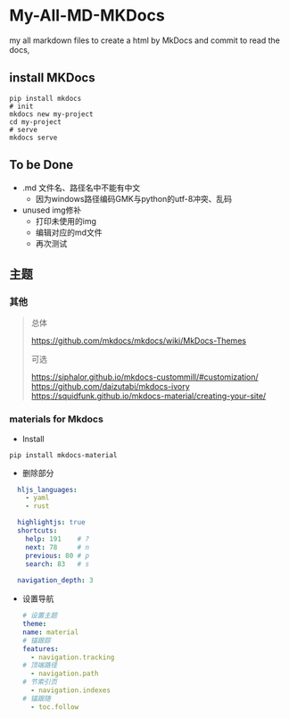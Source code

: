 # My-All-MD-MKDocs

my all markdown files to create 
a html by MkDocs and commit to read the docs, 

##  install MKDocs

``` shell
pip install mkdocs
# init
mkdocs new my-project
cd my-project
# serve
mkdocs serve
```
## To be Done
- .md 文件名、路径名中不能有中文
  - 因为windows路径编码GMK与python的utf-8冲突、乱码
- unused img修补
  - 打印未使用的img
  - 编辑对应的md文件
  - 再次测试

## 主题

### 其他

> 总体
> 
> https://github.com/mkdocs/mkdocs/wiki/MkDocs-Themes
> 
> 可选
> 
> https://siphalor.github.io/mkdocs-custommill/#customization/
> https://github.com/daizutabi/mkdocs-ivory
> https://squidfunk.github.io/mkdocs-material/creating-your-site/
> 
>

### materials for Mkdocs

- Install

```shell
pip install mkdocs-material
```

- 删除部分
```yaml
  hljs_languages:
    - yaml
    - rust

  highlightjs: true
  shortcuts:
    help: 191    # ?
    next: 78     # n
    previous: 80 # p
    search: 83   # s
  
  navigation_depth: 3
```


- 设置导航
  ```yaml
  # 设置主题
  theme:
  name: material
  # 锚跟踪
  features:
    - navigation.tracking      
  # 顶端路径
    - navigation.path
  # 节索引页
    - navigation.indexes
  # 锚跟随
    - toc.follow
  ```